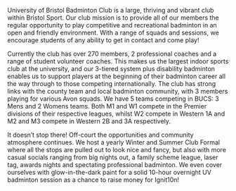 University of Bristol Badminton Club is a large, thriving and vibrant club within Bristol Sport. Our club mission is to provide all of our members the regular opportunity to play competitive and recreational badminton in an open and friendly environment. With a range of squads and sessions, we encourage students of any ability to get in contact and come play!

Currently the club has over 270 members, 2 professional coaches and a range of student volunteer coaches. This makes us the largest indoor sports club at the university, and our 3-tiered system plus disability badminton enables us to support players at the beginning of their badminton career all the way through to those competing internationally. The club has strong links with the county team and local badminton community, with 3 members playing for various Avon squads. We have 5 teams competing in BUCS: 3 Mens and 2 Womens teams. Both M1 and W1 compete in the Premier divisions of their respective leagues, whilst W2 compete in Western 1A and M2 and M3 compete in Western 2B and 3A respectively.

It doesn’t stop there! Off-court the opportunities and community atmosphere continues. We host a yearly Winter and Summer Club Formal where all the stops are pulled out to look nice and fancy, but also with more casual socials ranging from big nights out, a family scheme league, laser tag, awards nights and spectating professional badminton. We even cover ourselves with glow-in-the-dark paint for a solid 10-hour overnight UV badminton session as a chance to raise money for Ignit10n!  
